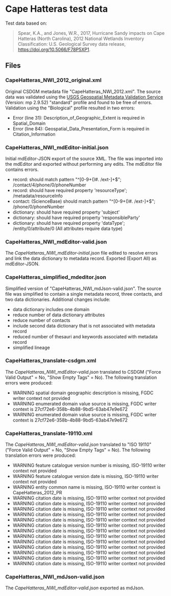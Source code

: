 # Cape Hatteras test data

Test data based on:

> Spear, K.A., and Jones, W.R., 2017, Hurricane Sandy impacts on Cape Hatteras (North Carolina), 2012 National Wetlands Inventory Classification: U.S. Geological Survey data release, https://doi.org/10.5066/F78P5XP1.

## Files

### CapeHatteras_NWI_2012_original.xml

Original CSDGM metadata file "CapeHatteras_NWI_2012.xml". The source data was validated using the [USGS Geospatial Metadata Validation Service](https://www1.usgs.gov/mp/) (Version: mp 2.9.52) "standard" profile and found to be free of errors. Validation using the "Biological" profile resulted in two errors:
  - Error (line 31): Description_of_Geographic_Extent is required in Spatial_Domain
  - Error (line 84): Geospatial_Data_Presentation_Form is required in Citation_Information

### CapeHatteras_NWI_mdEditor-initial.json

Initial mdEditor-JSON export of the source XML. The file was imported into the mdEditor and exported without performing any edits. The mdEditor file contains errors.

  - record: should match pattern "^[0-9+()#. /ext-]+$"; /contact/4/phone/0/phoneNumber
  - record: should have required property 'resourceType'; /metadata/resourceInfo
  - contact: (ScienceBase) should match pattern "^[0-9+()#. /ext-]+$"; /phone/0/phoneNumber
  - dictionary: should have required property 'subject'
  - dictionary: should have required property 'responsibleParty'
  - dictionary: should have required property 'dataType'; /entity/0/attribute/0 (All attributes require data type)

### CapeHatteras_NWI_mdEditor-valid.json

The *CapeHatteras_NWI_mdEditor-initial.json* file edited to resolve errors and link the data dictionary to metadata record. Exported (Export All) as mdEditor-JSON.
  
### CapeHatteras_simplified_mdeditor.json

Simplified version of "CapeHatteras_NWI_mdJson-valid.json". The source file was simplified to contain a single metadata record, three contacts, and two data dictionaries. Additional changes include:

  - data dictionary includes one domain
  - reduce number of data dictionary attributes
  - reduce number of contacts
  - include second data dictionary that is not associated with metadata record
  - reduced number of thesauri and keywords associated with metadata record
  - simplified lineage

### CapeHatteras_translate-csdgm.xml

The *CapeHatteras_NWI_mdEditor-valid.json* translated to CSDGM ("Force Valid Output" = No, "Show Empty Tags" = No). The following translation errors were produced:

  - WARNING spatial domain geographic description is missing, FGDC writer context not provided
  - WARNING enumerated domain value source is missing, FGDC writer context is 27cf72e6-358b-4b88-9bd5-63ab47e9e672
  - WARNING enumerated domain value source is missing, FGDC writer context is 27cf72e6-358b-4b88-9bd5-63ab47e9e672
    
### CapeHatteras_translate-19110.xml

The *CapeHatteras_NWI_mdEditor-valid.json* translated to "ISO 19110" ("Force Valid Output" = No, "Show Empty Tags" = No). The following translation errors were produced:
  
  - WARNING feature catalogue version number is missing, ISO-19110 writer context not provided
  - WARNING feature catalogue version date is missing, ISO-19110 writer context not provided
  - WARNING entity common name is missing, ISO-19110 writer context is CapeHatteras_2012_PR
  - WARNING citation date is missing, ISO-19110 writer context not provided
  - WARNING citation date is missing, ISO-19110 writer context not provided
  - WARNING citation date is missing, ISO-19110 writer context not provided
  - WARNING citation date is missing, ISO-19110 writer context not provided
  - WARNING citation date is missing, ISO-19110 writer context not provided
  - WARNING citation date is missing, ISO-19110 writer context not provided
  - WARNING citation date is missing, ISO-19110 writer context not provided
  - WARNING citation date is missing, ISO-19110 writer context not provided
  - WARNING citation date is missing, ISO-19110 writer context not provided
  - WARNING citation date is missing, ISO-19110 writer context not provided
  - WARNING citation date is missing, ISO-19110 writer context not provided
  - WARNING citation date is missing, ISO-19110 writer context not provided
  - WARNING citation date is missing, ISO-19110 writer context not provided

### CapeHatteras_NWI_mdJson-valid.json

The *CapeHatteras_NWI_mdEditor-valid.json* exported as mdJson.
  
  